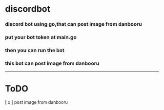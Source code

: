 # discordbot
### discord bot using go,that can post image from danbooru

### put your bot token at main.go
### then you can run the bot
### this bot can post image from danbooru
---
# ToDO
[ x ] post image from danbooru
